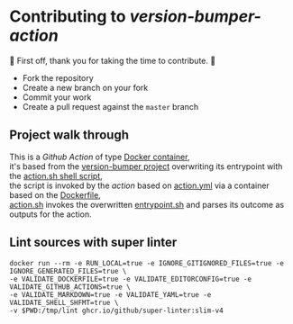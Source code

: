 # Contributing to *version-bumper-action*

:clap: First off, thank you for taking the time to contribute. :clap:

- Fork the repository
- Create a new branch on your fork
- Commit your work
- Create a pull request against the `master` branch

## Project walk through

This is a *Github Action* of type
[Docker container](https://docs.github.com/en/actions/creating-actions/creating-a-docker-container-action),<br/>
it's based from the [version-bumper project](https://github.com/TomerFi/version-bumper) overwriting its entrypoint with
the [action.sh shell script](https://github.com/TomerFi/version-bumper-action/blob/master/action.sh),<br/>
the script is invoked by the *action* based on
[action.yml](https://github.com/TomerFi/version-bumper-action/blob/master/action.yml)
via a container based on the [Dockerfile](https://github.com/TomerFi/version-bumper-action/blob/master/Dockerfile),<br/>
[action.sh](https://github.com/TomerFi/version-bumper-action/blob/master/action.sh) invokes the overwritten
[entrypoint.sh](https://github.com/TomerFi/version-bumper/blob/master/entrypoint.sh) and parses its outcome as outputs
for the action.

## Lint sources with super linter

```shell
docker run --rm -e RUN_LOCAL=true -e IGNORE_GITIGNORED_FILES=true -e IGNORE_GENERATED_FILES=true \
-e VALIDATE_DOCKERFILE=true -e VALIDATE_EDITORCONFIG=true -e VALIDATE_GITHUB_ACTIONS=true \
-e VALIDATE_MARKDOWN=true -e VALIDATE_YAML=true -e VALIDATE_SHELL_SHFMT=true \
-v $PWD:/tmp/lint ghcr.io/github/super-linter:slim-v4
```
